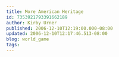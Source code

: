 ```yaml
---
title: More American Heritage
id: 7353921793391662189
author: Kirby Urner
published: 2006-12-10T12:19:00.000-08:00
updated: 2006-12-10T12:17:46.513-08:00
blog: world_game
tags: 
---
```


